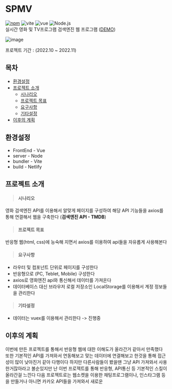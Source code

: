 # SPMV
<!-- 현 npm 버전 16.3.0 -> 버전적는곳이 없다(일단 17.0.0으로 보류 -> 추후에 현 버전으로 바꾼다) -->
[![npm](https://img.shields.io/npm/v/standard.svg)](https://www.npmjs.com/package/npm-auto-version)
![vite](https://img.shields.io/badge/Vite-646CFF)
![vue](https://img.shields.io/badge/Vue-4FC08D)
![Node.js](https://img.shields.io/badge/Node.js-339933)
<br />
실시간 영화 및 TV프로그램 검색엔진 웹 프로그램 ([DEMO](https://spmv.netlify.app))

![image](https://user-images.githubusercontent.com/43946794/201836907-70417994-0657-4b41-9d49-d7f34ccc31ca.png)

프로젝트 기간 : (2022.10 ~ 2022.11)


## 목차
* <a href="#환경설정">환경설정</a>
* <a href="#프로젝트-소개">프로젝트 소개</a>
  * <a href="#시나리오">시나리오</a>
  * <a href="#프로젝트-목표">프로젝트 목표</a>
  * <a href="#요구사항">요구사항</a>
  * <a href="#기타설정">기타설정</a>
* <a href="#이후의-계획">이후의 계획</a>


## 환경설정
* FrontEnd - Vue
* server - Node
* bundler - Vite
* build - Netlify

## 프로젝트 소개
> #### 시나리오

영화 검색엔진 API를 이용해서 알맞게 페이지를 구성하여 해당 API 기능들을 axios를 통해 연결해서 웹을 구축한다 (**검색엔진 API - TMDB**)

> #### 프로젝트 목표

반응형 웹(html, css)에 능숙해 지면서 axios를 이용하여 api들을 자유롭게 사용해본다

> #### 요구사항
* 라우터 및 컴포넌트 단위로 페이지를 구성한다
* 반응형으로 (PC, Teblet, Mobile) 구성한다
* axios로 영화엔진 api와 통신해서 데이터를 가져온다
* 데이터베이스 대신 브라우저 로컬 저장소인 LocalStorage를 이용해서 계정 정보들을 관리한다

> #### 기타설정
* 데이터는 vuex를 이용해서 관리한다 -> 진행중


## 이후의 계획
이번에 만든 프로젝트를 통해서 반응형 웹에 대한 이해도가 올라간거 같아서 만족했다
또한 기본적인 API를 가져와서 연동해보고 맞는 데이터에 연결해보고 한것을 통해 접근성이 많이 낮아진거 같아 다행이다
하지만 다른사람들이 봤을땐 그냥 API 가져와서 사용한거잖아라고 볼순있지만 난 이번 프로젝트를 통해 반응형, API통신 등 기본적인 스킬이 올라간걸 느낀다
다음 프로젝트로는 웹소켓을 이용한 채팅프로그램이나, 인스타그램 등을 만들거나 아니면 카카오 API들을 가져와서 새로운 
